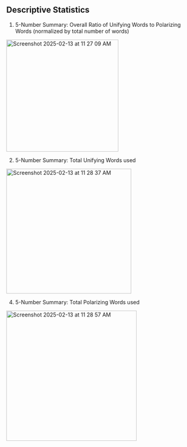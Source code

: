 ## Descriptive Statistics 

1. 5-Number Summary: Overall Ratio of Unifying Words to Polarizing Words (normalized by total number of words)
<img width="295" alt="Screenshot 2025-02-13 at 11 27 09 AM" src="https://github.com/user-attachments/assets/5c5ced58-0261-488d-a6c0-7e448bcfc311" />

2. 5-Number Summary: Total Unifying Words used
<img width="329" alt="Screenshot 2025-02-13 at 11 28 37 AM" src="https://github.com/user-attachments/assets/c84b485f-8266-40f3-8dfe-ed5c1d1b2cbc" />

4. 5-Number Summary: Total Polarizing Words used
<img width="343" alt="Screenshot 2025-02-13 at 11 28 57 AM" src="https://github.com/user-attachments/assets/af143ee4-7d9f-4205-9edd-924751a66e89" />
